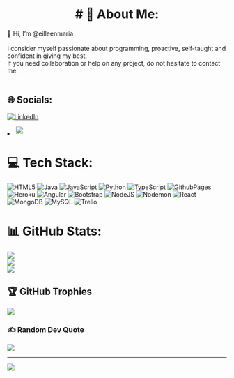 <h1 align="center"># 💫 About Me:</h1>
<div>
</div>
👋 Hi, I’m @eilleenmaria<br><br>I consider myself passionate about programming, proactive, self-taught and confident in giving my best.<br>If you need collaboration or help on any project, do not hesitate to contact me.<br><br>


## 🌐 Socials:
[![LinkedIn](https://img.shields.io/badge/LinkedIn-%230077B5.svg?logo=linkedin&logoColor=white)](https://linkedin.com/in/https://www.linkedin.com/in/eilleen-maria-gutierrez-acosta-181b99246?lipi=urn%3Ali%3Apage%3Ad_flagship3_profile_view_base_contact_details%3B5mXEHu4IRSmXCL%2Fc%2F%2FEAJg%3D%3D) 

<li>
<a href="mailto:egutierrezacosta85@gmail.com" target="_blank">
<img src="https://img.shields.io/badge/gmail:  0xabdulkhalid-%23EA4335.svg?style=for-the-badge&logo=gmail&logoColor=white" t=mail style="margin-bottom: 5px;" />
</a>
</li>

# 💻 Tech Stack:
![HTML5](https://img.shields.io/badge/html5-%23E34F26.svg?style=plastic&logo=html5&logoColor=white) ![Java](https://img.shields.io/badge/java-%23ED8B00.svg?style=plastic&logo=openjdk&logoColor=white) ![JavaScript](https://img.shields.io/badge/javascript-%23323330.svg?style=plastic&logo=javascript&logoColor=%23F7DF1E) ![Python](https://img.shields.io/badge/python-3670A0?style=plastic&logo=python&logoColor=ffdd54) ![TypeScript](https://img.shields.io/badge/typescript-%23007ACC.svg?style=plastic&logo=typescript&logoColor=white) ![GithubPages](https://img.shields.io/badge/github%20pages-121013?style=plastic&logo=github&logoColor=white) ![Heroku](https://img.shields.io/badge/heroku-%23430098.svg?style=plastic&logo=heroku&logoColor=white) ![Angular](https://img.shields.io/badge/angular-%23DD0031.svg?style=plastic&logo=angular&logoColor=white) ![Bootstrap](https://img.shields.io/badge/bootstrap-%238511FA.svg?style=plastic&logo=bootstrap&logoColor=white) ![NodeJS](https://img.shields.io/badge/node.js-6DA55F?style=plastic&logo=node.js&logoColor=white) ![Nodemon](https://img.shields.io/badge/NODEMON-%23323330.svg?style=plastic&logo=nodemon&logoColor=%BBDEAD) ![React](https://img.shields.io/badge/react-%2320232a.svg?style=plastic&logo=react&logoColor=%2361DAFB) ![MongoDB](https://img.shields.io/badge/MongoDB-%234ea94b.svg?style=plastic&logo=mongodb&logoColor=white) ![MySQL](https://img.shields.io/badge/mysql-%2300000f.svg?style=plastic&logo=mysql&logoColor=white) ![Trello](https://img.shields.io/badge/Trello-%23026AA7.svg?style=plastic&logo=Trello&logoColor=white)
# 📊 GitHub Stats:
![](https://github-readme-stats.vercel.app/api?username=eilleenmaria&theme=tokyonight&hide_border=false&include_all_commits=false&count_private=false)<br/>
![](https://github-readme-streak-stats.herokuapp.com/?user=eilleenmaria&theme=tokyonight&hide_border=false)<br/>
![](https://github-readme-stats.vercel.app/api/top-langs/?username=eilleenmaria&theme=tokyonight&hide_border=false&include_all_commits=false&count_private=false&layout=compact)

## 🏆 GitHub Trophies
![](https://github-profile-trophy.vercel.app/?username=eilleenmaria&theme=tokyonight&no-frame=false&no-bg=true&margin-w=4)

### ✍️ Random Dev Quote
![](https://quotes-github-readme.vercel.app/api?type=vetical&theme=tokyonight)

---
[![](https://visitcount.itsvg.in/api?id=eilleenmaria&icon=0&color=0)](https://visitcount.itsvg.in)

<!-- Proudly created with GPRM ( https://gprm.itsvg.in ) -->
<!---
eilleenmaria/eilleenmaria is a ✨ special ✨ repository because its `README.md` (this file) appears on your GitHub profile.
You can click the Preview link to take a look at your changes.
--->

